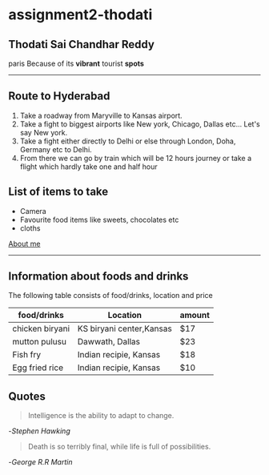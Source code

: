 # assignment2-thodati
## Thodati Sai Chandhar Reddy
   paris
   Because of its **vibrant** tourist **spots**


   ***
   ## Route to Hyderabad
   1. Take a roadway from Maryville to Kansas airport.
   2. Take a fight to biggest airports like New york, Chicago, Dallas etc... Let's say New york.
   3. Take a fight either directly to Delhi or else through London, Doha, Germany etc to Delhi.
   4. From there we can go by train which will be 12 hours journey or take a flight which hardly take one and half hour  

   ## List of items to take
   - Camera
   - Favourite food items like sweets, chocolates etc
   - cloths

   [About me](/AboutMe.md)

   ***
   ## Information about foods and drinks
   The following table consists of food/drinks, location and price

|food/drinks           | Location                  |  amount    |      
| ---------------------| --------------------------| -----------|
| chicken biryani      | KS biryani center,Kansas  |  $17       |
| mutton pulusu        | Dawwath, Dallas           |  $23       |
| Fish fry             | Indian recipie, Kansas    |  $18       |
| Egg fried rice       |Indian recipie, Kansas     |  $10       |
   
## Quotes
>Intelligence is the ability to adapt to change.

   -*Stephen Hawking*


>Death is so terribly final, while life is full of possibilities.

   -*George R.R Martin*
   